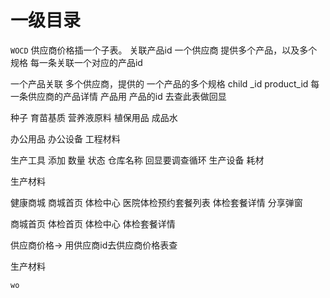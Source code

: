 # 一级目录
`WOCD`
供应商价格插一个子表。 关联产品id
一个供应商 提供多个产品，以及多个规格 每一条关联一个对应的产品id
 
一个产品关联  多个供应商，提供的 一个产品的多个规格
child
_id
product_id
每一条供应商的产品详情 
产品用 产品的id 去查此表做回显

种子
育苗基质
营养液原料
植保用品
成品水

办公用品
办公设备
工程材料

生产工具     添加   数量  状态   仓库名称   回显要调查循环
生产设备
耗材

生产材料

健康商城  商城首页
        体检中心       医院体检预约套餐列表
        体检套餐详情    分享弹窗

商城首页
体检首页
体检中心
体检套餐详情


供应商价格-> 用供应商id去供应商价格表查

生产材料

`wo`


